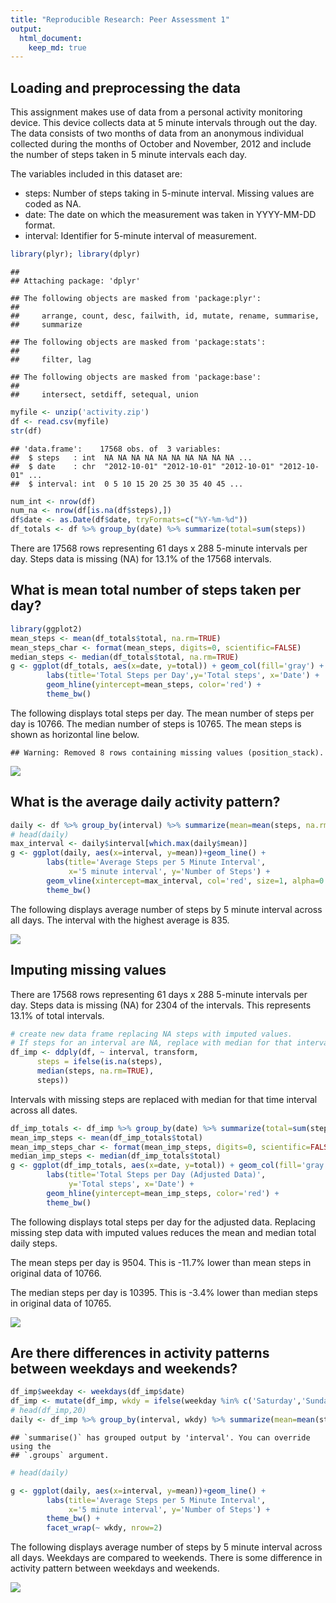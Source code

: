 ```yaml
---
title: "Reproducible Research: Peer Assessment 1"
output: 
  html_document:
    keep_md: true
---
```



## Loading and preprocessing the data

This assignment makes use of data from a personal activity monitoring device. This device collects data at 5 minute intervals through out the day. The data consists of two months of data from an anonymous individual collected during the months of October and November, 2012 and include the number of steps taken in 5 minute intervals each day.

The variables included in this dataset are:

* steps: Number of steps taking in 5-minute interval. Missing values are coded as NA.  
* date: The date on which the measurement was taken in YYYY-MM-DD format.  
* interval: Identifier for 5-minute interval of measurement.  


```r
library(plyr); library(dplyr)
```

```
## 
## Attaching package: 'dplyr'
```

```
## The following objects are masked from 'package:plyr':
## 
##     arrange, count, desc, failwith, id, mutate, rename, summarise,
##     summarize
```

```
## The following objects are masked from 'package:stats':
## 
##     filter, lag
```

```
## The following objects are masked from 'package:base':
## 
##     intersect, setdiff, setequal, union
```

```r
myfile <- unzip('activity.zip')
df <- read.csv(myfile)
str(df)
```

```
## 'data.frame':	17568 obs. of  3 variables:
##  $ steps   : int  NA NA NA NA NA NA NA NA NA NA ...
##  $ date    : chr  "2012-10-01" "2012-10-01" "2012-10-01" "2012-10-01" ...
##  $ interval: int  0 5 10 15 20 25 30 35 40 45 ...
```

```r
num_int <- nrow(df)
num_na <- nrow(df[is.na(df$steps),])
df$date <- as.Date(df$date, tryFormats=c("%Y-%m-%d"))
df_totals <- df %>% group_by(date) %>% summarize(total=sum(steps))
```

There are 17568 rows representing 61 days x 288 5-minute intervals per day. Steps data is missing (NA) for 13.1% of the 17568 intervals. 


## What is mean total number of steps taken per day?


```r
library(ggplot2)
mean_steps <- mean(df_totals$total, na.rm=TRUE)
mean_steps_char <- format(mean_steps, digits=0, scientific=FALSE)
median_steps <- median(df_totals$total, na.rm=TRUE)
g <- ggplot(df_totals, aes(x=date, y=total)) + geom_col(fill='gray') +
        labs(title='Total Steps per Day',y='Total steps', x='Date') +
        geom_hline(yintercept=mean_steps, color='red') +
        theme_bw()
```

The following displays total steps per day. The mean number of steps per day is 10766. The median number of steps is 10765. The mean steps is shown as horizontal line below.


```
## Warning: Removed 8 rows containing missing values (position_stack).
```

![](PA1_template_files/figure-html/unnamed-chunk-1-1.png)<!-- -->


## What is the average daily activity pattern?


```r
daily <- df %>% group_by(interval) %>% summarize(mean=mean(steps, na.rm=TRUE))
# head(daily)
max_interval <- daily$interval[which.max(daily$mean)]
g <- ggplot(daily, aes(x=interval, y=mean))+geom_line() +
        labs(title='Average Steps per 5 Minute Interval',
             x='5 minute interval', y='Number of Steps') +
        geom_vline(xintercept=max_interval, col='red', size=1, alpha=0.5)+
        theme_bw()
```

The following displays average number of steps by 5 minute interval across all days. The interval with the highest average is 835.

![](PA1_template_files/figure-html/unnamed-chunk-2-1.png)<!-- -->


## Imputing missing values

There are 17568 rows representing 61 days x 288 5-minute intervals per day. Steps data is missing (NA) for 2304 of the intervals. This represents 13.1% of total intervals.


```r
# create new data frame replacing NA steps with imputed values. 
# If steps for an interval are NA, replace with median for that interval
df_imp <- ddply(df, ~ interval, transform, 
      steps = ifelse(is.na(steps),
      median(steps, na.rm=TRUE),
      steps))
```

Intervals with missing steps are replaced with median for that time interval across all dates.


```r
df_imp_totals <- df_imp %>% group_by(date) %>% summarize(total=sum(steps))
mean_imp_steps <- mean(df_imp_totals$total)
mean_imp_steps_char <- format(mean_imp_steps, digits=0, scientific=FALSE)
median_imp_steps <- median(df_imp_totals$total)
g <- ggplot(df_imp_totals, aes(x=date, y=total)) + geom_col(fill='gray') +
        labs(title='Total Steps per Day (Adjusted Data)',
             y='Total steps', x='Date') +
        geom_hline(yintercept=mean_imp_steps, color='red') +
        theme_bw()
```

The following displays total steps per day for the adjusted data. Replacing missing step data with imputed values reduces the mean and median total daily steps.

The mean steps per day is 9504.
This is -11.7% lower than mean
steps in original data of 10766.

The median steps per day is 10395. This is -3.4% lower than
median steps in original data of 10765.

![](PA1_template_files/figure-html/unnamed-chunk-3-1.png)<!-- -->


## Are there differences in activity patterns between weekdays and weekends?


```r
df_imp$weekday <- weekdays(df_imp$date)
df_imp <- mutate(df_imp, wkdy = ifelse(weekday %in% c('Saturday','Sunday'),'weekend', 'weekday'))
# head(df_imp,20)
daily <- df_imp %>% group_by(interval, wkdy) %>% summarize(mean=mean(steps))
```

```
## `summarise()` has grouped output by 'interval'. You can override using the
## `.groups` argument.
```

```r
# head(daily)

g <- ggplot(daily, aes(x=interval, y=mean))+geom_line() +
        labs(title='Average Steps per 5 Minute Interval',
             x='5 minute interval', y='Number of Steps') +
        theme_bw() +
        facet_wrap(~ wkdy, nrow=2)
```

The following displays average number of steps by 5 minute interval across all days. Weekdays are compared to weekends. There is some difference in activity pattern between weekdays and weekends.

![](PA1_template_files/figure-html/unnamed-chunk-4-1.png)<!-- -->
